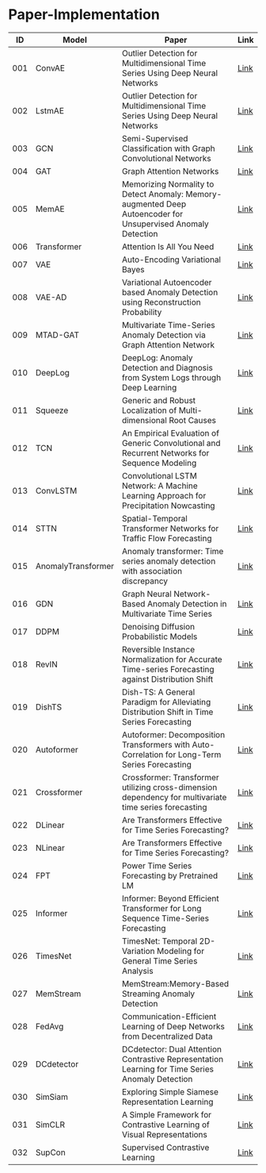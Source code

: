 # Paper-Implementation

| ID  | Model              | Paper                                                                                                        | Link                                                       |
|-----|--------------------|--------------------------------------------------------------------------------------------------------------|------------------------------------------------------------|
| 001 | ConvAE             | Outlier Detection for Multidimensional Time Series Using Deep Neural Networks                                | [Link](https://github.com/ForestsKing/ConvAE)              |
| 002 | LstmAE             | Outlier Detection for Multidimensional Time Series Using Deep Neural Networks                                | [Link](https://github.com/ForestsKing/LstmAE)              |
| 003 | GCN                | Semi-Supervised Classification with Graph Convolutional Networks                                             | [Link](https://github.com/ForestsKing/GCN)                 |
| 004 | GAT                | Graph Attention Networks                                                                                     | [Link](https://github.com/ForestsKing/GAT)                 |
| 005 | MemAE              | Memorizing Normality to Detect Anomaly: Memory-augmented Deep Autoencoder for Unsupervised Anomaly Detection | [Link](https://github.com/ForestsKing/MemAE)               |
| 006 | Transformer        | Attention Is All You Need                                                                                    | [Link](https://github.com/ForestsKing/Transformer)         |
| 007 | VAE                | Auto-Encoding Variational Bayes                                                                              | [Link](https://github.com/ForestsKing/VAE)                 |
| 008 | VAE-AD             | Variational Autoencoder based Anomaly Detection using Reconstruction Probability                             | [Link](https://github.com/ForestsKing/VAE_anomaly_dection) |
| 009 | MTAD-GAT           | Multivariate Time-Series Anomaly Detection via Graph Attention Network                                       | [Link](https://github.com/ForestsKing/MTAD_GAT)            |
| 010 | DeepLog            | DeepLog: Anomaly Detection and Diagnosis from System Logs through Deep Learning                              | [Link](https://github.com/ForestsKing/DeepLog)             |
| 011 | Squeeze            | Generic and Robust Localization of Multi-dimensional Root Causes                                             | [Link](https://github.com/ForestsKing/Squeeze)             |
| 012 | TCN                | An Empirical Evaluation of Generic Convolutional and Recurrent Networks for Sequence Modeling                | [Link](https://github.com/ForestsKing/TCN)                 |
| 013 | ConvLSTM           | Convolutional LSTM Network: A Machine Learning Approach for Precipitation Nowcasting                         | [Link](https://github.com/ForestsKing/ConvLstm)            |
| 014 | STTN               | Spatial-Temporal Transformer Networks for Traffic Flow Forecasting                                           | [Link](https://github.com/ForestsKing/STTN)                |
| 015 | AnomalyTransformer | Anomaly transformer: Time series anomaly detection with association discrepancy                              | [Link](https://github.com/ForestsKing/AnomalyTransformer)  |
| 016 | GDN                | Graph Neural Network-Based Anomaly Detection in Multivariate Time Series                                     | [Link](https://github.com/ForestsKing/GDN)                 |
| 017 | DDPM               | Denoising Diffusion Probabilistic Models                                                                     | [Link](https://github.com/ForestsKing/DDPM)                |
| 018 | RevIN              | Reversible Instance Normalization for Accurate Time-series Forecasting against Distribution Shift            | [Link](https://github.com/ForestsKing/LTSF-ADS)            |
| 019 | DishTS             | Dish-TS: A General Paradigm for Alleviating Distribution Shift in Time Series Forecasting                    | [Link](https://github.com/ForestsKing/LTSF-ADS)            |
| 020 | Autoformer         | Autoformer: Decomposition Transformers with Auto-Correlation for Long-Term Series Forecasting                | [Link](https://github.com/ForestsKing/TSF-Library)         |
| 021 | Crossformer        | Crossformer: Transformer utilizing cross-dimension dependency for multivariate time series forecasting       | [Link](https://github.com/ForestsKing/TSF-Library)         |
| 022 | DLinear            | Are Transformers Effective for Time Series Forecasting?                                                      | [Link](https://github.com/ForestsKing/TSF-Library)         |
| 023 | NLinear            | Are Transformers Effective for Time Series Forecasting?                                                      | [Link](https://github.com/ForestsKing/TSF-Library)         |
| 024 | FPT                | Power Time Series Forecasting by Pretrained LM                                                               | [Link](https://github.com/ForestsKing/TSF-Library)         |
| 025 | Informer           | Informer: Beyond Efficient Transformer for Long Sequence Time-Series Forecasting                             | [Link](https://github.com/ForestsKing/TSF-Library)         |
| 026 | TimesNet           | TimesNet: Temporal 2D-Variation Modeling for General Time Series Analysis                                    | [Link](https://github.com/ForestsKing/TSF-Library)         |
| 027 | MemStream          | MemStream:Memory-Based Streaming Anomaly Detection                                                           | [Link](https://github.com/ForestsKing/MemStream)           |
| 028 | FedAvg             | Communication-Efficient Learning of Deep Networks from Decentralized Data                                    | [Link](https://github.com/ForestsKing/FedAvg)              |
| 029 | DCdetector         | DCdetector: Dual Attention Contrastive Representation Learning for Time Series Anomaly Detection             | [Link](https://github.com/ForestsKing/DCdetector)          |
| 030 | SimSiam            | Exploring Simple Siamese Representation Learning                                                             | [Link](https://github.com/ForestsKing/SimSiam)             |
| 031 | SimCLR             | A Simple Framework for Contrastive Learning of Visual Representations                                        | [Link](https://github.com/ForestsKing/SupCon)              |
| 032 | SupCon             | Supervised Contrastive Learning                                                                              | [Link](https://github.com/ForestsKing/SupCon)              |